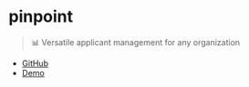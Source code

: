 # pinpoint

> 📊 Versatile applicant management for any organization

* [GitHub](https://github.com/ubclaunchpad/pinpoint)
* [Demo](https://slides.ubclaunchpad.com/projects/pinpoint/demo.pdf)
